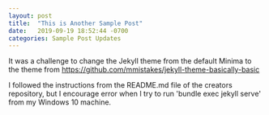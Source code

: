```yaml
---
layout: post
title:  "This is Another Sample Post"
date:   2019-09-19 18:52:44 -0700
categories: Sample Post Updates
---
```

It was a challenge to change the Jekyll theme from the default Minima to the theme from https://github.com/mmistakes/jekyll-theme-basically-basic

I followed the instructions from the README.md file of the creators repository, but I encourage error when I try to run 'bundle exec jekyll serve' from my Windows 10 machine. 
